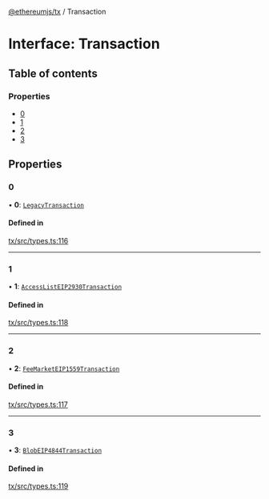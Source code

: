 [@ethereumjs/tx](../README.md) / Transaction

# Interface: Transaction

## Table of contents

### Properties

- [0](Transaction.md#0)
- [1](Transaction.md#1)
- [2](Transaction.md#2)
- [3](Transaction.md#3)

## Properties

### 0

• **0**: [`LegacyTransaction`](../classes/LegacyTransaction.md)

#### Defined in

[tx/src/types.ts:116](https://github.com/ethereumjs/ethereumjs-monorepo/blob/master/packages/tx/src/types.ts#L116)

___

### 1

• **1**: [`AccessListEIP2930Transaction`](../classes/AccessListEIP2930Transaction.md)

#### Defined in

[tx/src/types.ts:118](https://github.com/ethereumjs/ethereumjs-monorepo/blob/master/packages/tx/src/types.ts#L118)

___

### 2

• **2**: [`FeeMarketEIP1559Transaction`](../classes/FeeMarketEIP1559Transaction.md)

#### Defined in

[tx/src/types.ts:117](https://github.com/ethereumjs/ethereumjs-monorepo/blob/master/packages/tx/src/types.ts#L117)

___

### 3

• **3**: [`BlobEIP4844Transaction`](../classes/BlobEIP4844Transaction.md)

#### Defined in

[tx/src/types.ts:119](https://github.com/ethereumjs/ethereumjs-monorepo/blob/master/packages/tx/src/types.ts#L119)
